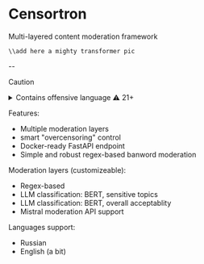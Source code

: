 # Censortron
Multi-layered content moderation framework

`\\add here a mighty transformer pic`

--

> [!CAUTION]
> <details><summary>Contains offensive language ⚠️ 21+ </summary>
>
> Obliviously, since this is a moderation framework, be ready to face the maximum offensive language in the contents of this repo.
>
> </details>

Features:
- Multiple moderation layers
- smart "overcensoring" control
- Docker-ready FastAPI endpoint
- Simple and robust regex-based banword moderation

Moderation layers (customizeable):
- Regex-based
- LLM classification: BERT, sensitive topics
- LLM classification: BERT, overall acceptablity
- Mistral moderation API support

Languages support:
- Russian
- English (a bit)
